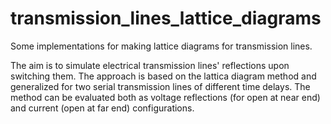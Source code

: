 # transmission_lines_lattice_diagrams
Some implementations for making lattice diagrams for transmission lines.

The aim is to simulate electrical transmission lines' reflections upon switching them. The approach is based on the lattica diagram method and generalized for two serial transmission lines of different time delays.
The method can be evaluated both as voltage reflections (for open at near end) and current (open at far end) configurations.

